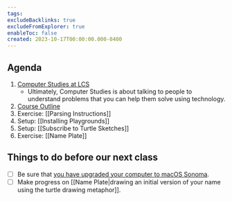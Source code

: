 ```yaml
---
tags:
excludeBacklinks: true
excludeFromExplorer: true
enableToc: false
created: 2023-10-17T00:00:00.000-0400
---
```

## Agenda
1. [Computer Studies at LCS](https://drive.google.com/file/d/1moFeJKPkoIbtV_4aXU0EiVfD_iudTmlG/view?usp=sharing)
	- Ultimately, Computer Studies is about talking to people to understand problems that you can help them solve using technology.
2. [Course Outline](https://bit.ly/lcscs23-g11-sco)
3. Exercise: [[Parsing Instructions]]
4. Setup: [[Installing Playgrounds]]
5. Setup: [[Subscribe to Turtle Sketches]]
6. Exercise: [[Name Plate]]
## Things to do before our next class
- [ ] Be sure that [you have upgraded your computer to macOS Sonoma](https://teaching.russellgordon.ca/software-setup/mac-os-sonoma/).
- [ ] Make progress on [[Name Plate|drawing an initial version of your name using the turtle drawing metaphor]].